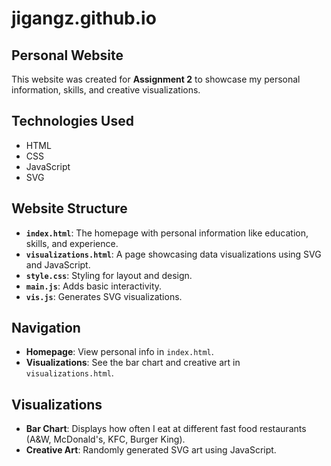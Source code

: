 # jigangz.github.io  
## Personal Website  

This website was created for **Assignment 2** to showcase my personal information, skills, and creative visualizations.

## Technologies Used  
- HTML  
- CSS  
- JavaScript  
- SVG  

## Website Structure  
- **`index.html`**: The homepage with personal information like education, skills, and experience.
- **`visualizations.html`**: A page showcasing data visualizations using SVG and JavaScript.
- **`style.css`**: Styling for layout and design.
- **`main.js`**: Adds basic interactivity.
- **`vis.js`**: Generates SVG visualizations.

## Navigation  
- **Homepage**: View personal info in `index.html`.
- **Visualizations**: See the bar chart and creative art in `visualizations.html`.

## Visualizations  
- **Bar Chart**: Displays how often I eat at different fast food restaurants (A&W, McDonald's, KFC, Burger King).
- **Creative Art**: Randomly generated SVG art using JavaScript.

